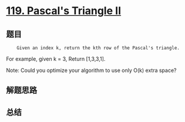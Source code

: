 # [119. Pascal's Triangle II](https://leetcode.com/problems/pascals-triangle-ii/)

## 题目

        Given an index k, return the kth row of the Pascal's triangle.


For example, given k = 3,
Return [1,3,3,1].



Note:
Could you optimize your algorithm to use only O(k) extra space?

      

## 解题思路


## 总结


